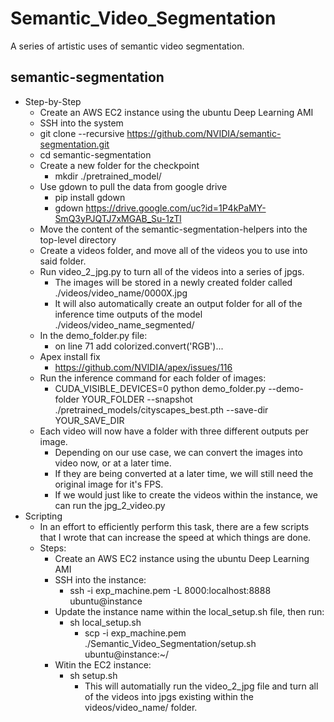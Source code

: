 # Semantic_Video_Segmentation
A series of artistic uses of semantic video segmentation.

## semantic-segmentation
* Step-by-Step
    * Create an AWS EC2 instance using the ubuntu Deep Learning AMI
    * SSH into the system
    * git clone --recursive https://github.com/NVIDIA/semantic-segmentation.git
    * cd semantic-segmentation
    * Create a new folder for the checkpoint
        * mkdir ./pretrained_model/
    * Use gdown to pull the data from google drive
        * pip install gdown
        * gdown https://drive.google.com/uc?id=1P4kPaMY-SmQ3yPJQTJ7xMGAB_Su-1zTl
    * Move the content of the semantic-segmentation-helpers into the top-level directory
    * Create a videos folder, and move all of the videos you to use into said folder.
    * Run video_2_jpg.py to turn all of the videos into a series of jpgs.
        * The images will be stored in a newly created folder called ./videos/video_name/0000X.jpg
        * It will also automatically create an output folder for all of the inference time outputs of the model ./videos/video_name_segmented/
    * In the demo_folder.py file:
        * on line 71 add colorized.convert('RGB')...
    * Apex install fix
        * https://github.com/NVIDIA/apex/issues/116
    * Run the inference command for each folder of images:
        * CUDA_VISIBLE_DEVICES=0 python demo_folder.py --demo-folder YOUR_FOLDER --snapshot ./pretrained_models/cityscapes_best.pth --save-dir YOUR_SAVE_DIR
    * Each video will now have a folder with three different outputs per image.
        * Depending on our use case, we can convert the images into video now, or at a later time.
        * If they are being converted at a later time, we will still need the original image for it's FPS.
        * If we would just like to create the videos within the instance, we can run the jpg_2_video.py
* Scripting
    * In an effort to efficiently perform this task, there are a few scripts that I wrote that can increase the speed at which things are done.
    * Steps:
        * Create an AWS EC2 instance using the ubuntu Deep Learning AMI
        * SSH into the instance:
            * ssh -i exp_machine.pem -L 8000:localhost:8888 ubuntu@instance
        * Update the instance name within the local_setup.sh file, then run:
            * sh local_setup.sh
                * scp -i exp_machine.pem ./Semantic_Video_Segmentation/setup.sh ubuntu@instance:~/
        * Witin the EC2 instance:
            * sh setup.sh
                * This will automatially run the video_2_jpg file and turn all of the videos into jpgs existing within the videos/video_name/ folder.
